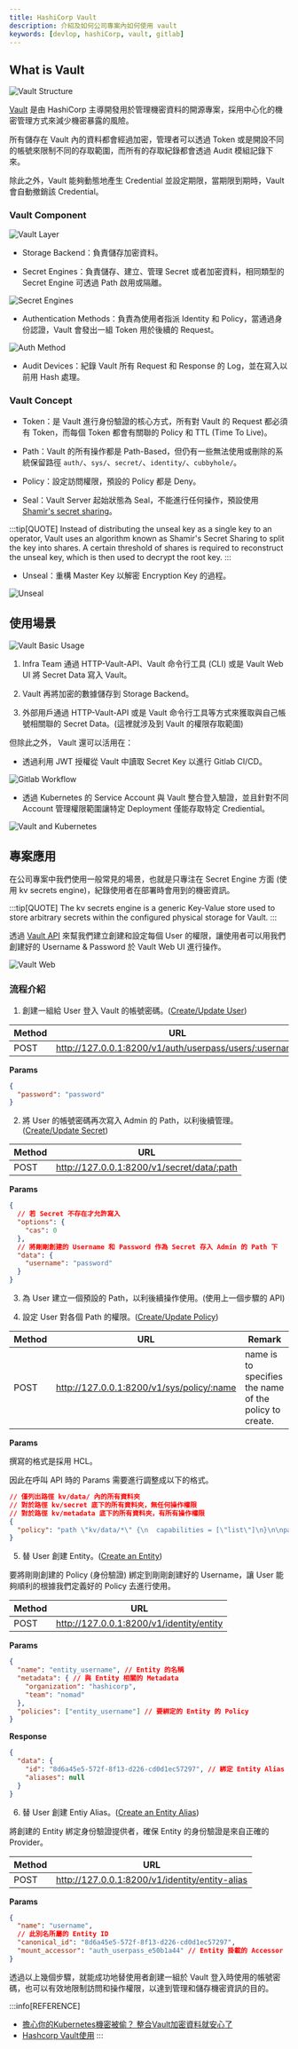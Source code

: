 ```yaml
---
title: HashiCorp Vault 
description: 介紹及如何公司專案內如何使用 vault
keywords: [devlop, hashiCorp, vault, gitlab]
---
```


## What is Vault

![Vault Structure](./img/what-is-vault-1-introduce.png)

[Vault](https://www.gaia.net/tc/brands_detail/0/0/88/hashicorp-vault) 是由 HashiCorp 主導開發用於管理機密資料的開源專案，採用中心化的機密管理方式來減少機密暴露的風險。

所有儲存在 Vault 內的資料都會經過加密，管理者可以透過 Token 或是開設不同的帳號來限制不同的存取範圍，而所有的存取紀錄都會透過 Audit 模組記錄下來。

除此之外，Vault 能夠動態地產生 Credential 並設定期限，當期限到期時，Vault 會自動撤銷該 Credential。

### Vault Component

![Vault Layer](./img/what-is-vault-2-components.png)

* Storage Backend：負責儲存加密資料。

* Secret Engines：負責儲存、建立、管理 Secret 或者加密資料，相同類型的 Secret Engine 可透過 Path 啟用或隔離。

![Secret Engines](./img/what-is-vault-3-secret-engine.png)

* Authentication Methods：負責為使用者指派 Identity 和 Policy，當通過身份認證，Vault 會發出一組 Token 用於後續的 Request。

![Auth Method](./img/what-is-vault-4-auth-method.png)

* Audit Devices：紀錄 Vault 所有 Request 和 Response 的 Log，並在寫入以前用 Hash 處理。

### Vault Concept

* Token：是 Vault 進行身份驗證的核心方式，所有對 Vault 的 Request 都必須有 Token，而每個 Token 都會有關聯的 Policy 和 TTL (Time To Live)。

* Path：Vault 的所有操作都是 Path-Based，但仍有一些無法使用或刪除的系統保留路徑 `auth/`、`sys/`、`secret/`、`identity/`、`cubbyhole/`。

* Policy：設定訪問權限，預設的 Policy 都是 Deny。

* Seal：Vault Server 起始狀態為 Seal，不能進行任何操作，預設使用 [Shamir's secret sharing](https://en.wikipedia.org/wiki/Shamir%27s_secret_sharing)。

:::tip[QUOTE]
Instead of distributing the unseal key as a single key to an operator, Vault uses an algorithm known as Shamir's Secret Sharing to split the key into shares. A certain threshold of shares is required to reconstruct the unseal key, which is then used to decrypt the root key.
:::

* Unseal：重構 Master Key 以解密 Encryption Key 的過程。

![Unseal](./img/what-is-vault-5-unseal.png)

## 使用場景

![Vault Basic Usage](./img/what-is-vault-6-basic-usage.png)

1. Infra Team 通過 HTTP-Vault-API、Vault 命令行工具 (CLI) 或是 Vault Web UI 將 Secret Data 寫入 Vault。

2. Vault 再將加密的數據儲存到 Storage Backend。

3. 外部用戶通過 HTTP-Vault-API 或是 Vault 命令行工具等方式來獲取與自己帳號相關聯的 Secret Data。(這裡就涉及到 Vault 的權限存取範圍)

但除此之外， Vault 還可以活用在：

* 透過利用 JWT 授權從 Vault 中讀取 Secret Key 以進行 Gitlab CI/CD。

![Gitlab Workflow](./img/what-is-vault-7-gitlab-workflow.png)

* 透過 Kubernetes 的 Service Account 與 Vault 整合登入驗證，並且針對不同 Account 管理權限範圍讓特定 Deployment 僅能存取特定 Crediential。

![Vault and Kubernetes](./img/what-is-vault-8-vault-and-kubernetes.png)

## 專案應用

在公司專案中我們使用一般常見的場景，也就是只專注在 Secret Engine 方面 (使用 kv secrets engine)，紀錄使用者在部署時會用到的機密資訊。

:::tip[QUOTE]
The kv secrets engine is a generic Key-Value store used to store arbitrary secrets within the configured physical storage for Vault.
:::

透過 [Vault API](https://developer.hashicorp.com/vault/api-docs) 來幫我們建立創建和設定每個 User 的權限，讓使用者可以用我們創建好的 Username & Password 於 Vault Web UI 進行操作。

![Vault Web](./img/what-is-vault-9-vault-web-ui.png)

### 流程介紹

1. 創建一組給 User 登入 Vault 的帳號密碼。([Create/Update User](https://developer.hashicorp.com/vault/api-docs/auth/userpass#create-update-user))

|**Method**|**URL**|
|----|------------------------------------------------------|
|POST|http://127.0.0.1:8200/v1/auth/userpass/users/:username|

**Params**

```JSON
{
  "password": "password"
}
```

2. 將 User 的帳號密碼再次寫入 Admin 的 Path，以利後續管理。([Create/Update Secret](https://developer.hashicorp.com/vault/api-docs/secret/kv/kv-v2#create-update-secret))

|**Method**|**URL**|
|----|------------------------------------------|
|POST|http://127.0.0.1:8200/v1/secret/data/:path|

**Params**

```json
{
  // 若 Secret 不存在才允許寫入
  "options": {
    "cas": 0
  }, 
  // 將剛剛創建的 Username 和 Password 作為 Secret 存入 Admin 的 Path 下
  "data": {
    "username": "password"
  }
}
```

3. 為 User 建立一個預設的 Path，以利後續操作使用。(使用上一個步驟的 API)

4. 設定 User 對各個 Path 的權限。([Create/Update Policy](https://developer.hashicorp.com/vault/api-docs/system/policy#create-update-policy))

|**Method**|**URL**|**Remark**|
|----|-----------------------------------------|-----------------------------------------------------|
|POST|http://127.0.0.1:8200/v1/sys/policy/:name|name is to specifies the name of the policy to create.

**Params**

撰寫的格式是採用 HCL。

<!-- {% asset_img work-related-vault-hcl.png hcl-format %} -->

因此在呼叫 API 時的 Params 需要進行調整成以下的格式。

```json
// 僅列出路徑 kv/data/ 內的所有資料夾 
// 對於路徑 kv/secret 底下的所有資料夾，無任何操作權限
// 對於路徑 kv/metadata 底下的所有資料夾，有所有操作權限
{
  "policy": "path \"kv/data/*\" {\n  capabilities = [\"list\"]\n}\n\npath \"kv/secret/+/*\" {\n  capabilities = [\"deny\"]\n}\n\npath \"kv/metadata/+/*\" {\n  capabilities = [\"create\", \"read\", \"update\", \"patch\", \"delete\", \"list\"]\n}"
}
```

5. 替 User 創建 Entity。([Create an Entity](https://developer.hashicorp.com/vault/api-docs/secret/identity/entity#create-an-entity))

要將剛剛創建的 Policy (身份驗證) 綁定到剛剛創建好的 Username，讓 User 能夠順利的根據我們定義好的 Policy 去進行使用。

|**Method**|**URL**|
|----|----------------------------------------|
|POST|http://127.0.0.1:8200/v1/identity/entity|

**Params**

```json
{
  "name": "entity_username", // Entity 的名稱
  "metadata": { // 與 Entity 相關的 Metadata
    "organization": "hashicorp",
    "team": "nomad"
  },
  "policies": ["entity_username"] // 要綁定的 Entity 的 Policy
}
```

**Response**

```json
{
  "data": {
    "id": "8d6a45e5-572f-8f13-d226-cd0d1ec57297", // 綁定 Entity Alias 時會用到
    "aliases": null
  }
}
```

6. 替 User 創建 Entiy Alias。([Create an Entity Alias](https://developer.hashicorp.com/vault/api-docs/secret/identity/entity-alias#create-an-entity-alias))

將創建的 Entity 綁定身份驗證提供者，確保 Entity 的身份驗證是來自正確的 Provider。

|**Method**|**URL**|
|----|----------------------------------------------|
|POST|http://127.0.0.1:8200/v1/identity/entity-alias|

**Params**

```json
{
  "name": "username",
  // 此別名所屬的 Entity ID
  "canonical_id": "8d6a45e5-572f-8f13-d226-cd0d1ec57297",
  "mount_accessor": "auth_userpass_e50b1a44" // Entity 掛載的 Accessor
}
```

透過以上幾個步驟，就能成功地替使用者創建一組於 Vault 登入時使用的帳號密碼，也可以有效地限制訪問和操作權限，以達到管理和儲存機密資訊的目的。


:::info[REFERENCE]
* [擔心你的Kubernetes機密被偷？ 整合Vault加密資料就安心了](https://s.itho.me/ccms_slides/2022/10/21/ba5c62a7-42da-4e1a-a21f-85540bca17a4.pdf)
* [Hashcorp Vault使用](https://pandaychen.github.io/2020/01/03/A-HASHCORP-VAULT-INTRO/)
:::